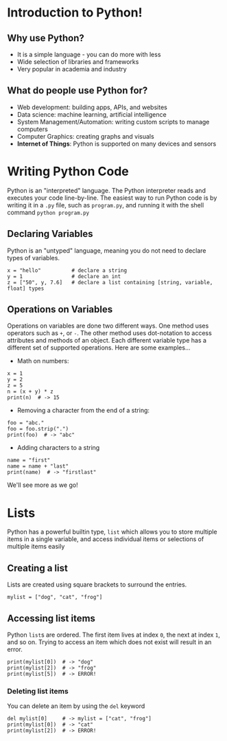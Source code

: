 # Introduction to Python!

## Why use Python?
- It is a simple language - you can do more with less
- Wide selection of libraries and frameworks 
- Very popular in academia and industry

## What do people use Python for?
- Web development: building apps, APIs, and websites
- Data science: machine learning, artificial intelligence
- System Management/Automation: writing custom scripts to manage computers
- Computer Graphics: creating graphs and visuals
- **Internet of Things**: Python is supported on many devices and sensors

# Writing Python Code
Python is an "interpreted" language. The Python interpreter reads and executes your code line-by-line. The easiest way to run Python code is by writing it in a `.py` file, such as `program.py`, and running it with the shell command `python program.py`

## Declaring Variables
Python is an "untyped" language, meaning you do not need to declare types of variables. 
```
x = "hello"          # declare a string
y = 1                # declare an int
z = ["50", y, 7.6]   # declare a list containing [string, variable, float] types
```

## Operations on Variables
Operations on variables are done two different ways. One method uses operators such as `+`, or `-`. The other method uses dot-notation to access attributes and methods of an object. Each different variable type has a different set of supported operations. Here are some examples...
- Math on numbers: 
```
x = 1
y = 2
z = 5
n = (x + y) * z 
print(n)  # -> 15
```
- Removing a character from the end of a string:
```
foo = "abc."
foo = foo.strip(".")  
print(foo)  # -> "abc"
```
- Adding characters to a string
```
name = "first"
name = name + "last"  
print(name)  # -> "firstlast"
```
We'll see more as we go!

# Lists
Python has a powerful builtin type, `list` which allows you to store multiple items in a single variable, and access individual items or selections of multiple items easily

## Creating a list
Lists are created using square brackets to surround the entries.
```
mylist = ["dog", "cat", "frog"]
```

## Accessing list items
Python `list`s are ordered. The first item lives at index `0`, the next at index `1`, and so on. Trying to access an item which does not exist will result in an error.
```
print(mylist[0])  # -> "dog"
print(mylist[2])  # -> "frog"
print(mylist[5])  # -> ERROR!
```

### Deleting list items
You can delete an item by using the `del` keyword
```
del mylist[0]     # -> mylist = ["cat", "frog"]
print(mylist[0])  # -> "cat"
print(mylist[2])  # -> ERROR!
```
